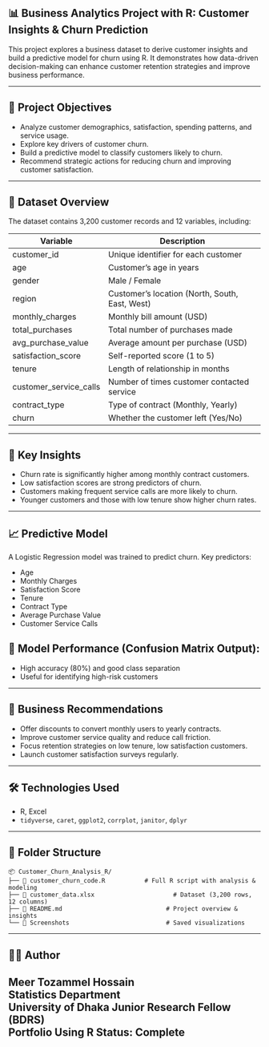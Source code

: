## 📊 Business Analytics Project with R: Customer Insights & Churn Prediction

This project explores a business dataset to derive customer insights and build a predictive model for churn using R. It demonstrates how data-driven decision-making can enhance customer retention strategies and improve business performance.

---

## 📌 Project Objectives

- Analyze customer demographics, satisfaction, spending patterns, and service usage.
- Explore key drivers of customer churn.
- Build a predictive model to classify customers likely to churn.
- Recommend strategic actions for reducing churn and improving customer satisfaction.

---

## 📂 Dataset Overview

The dataset contains 3,200 customer records and 12 variables, including:

| Variable                  | Description                                             |
|---------------------------|---------------------------------------------------------|
| customer_id              | Unique identifier for each customer                    |
| age                      | Customer’s age in years                                |
| gender                   | Male / Female                                          |
| region                   | Customer’s location (North, South, East, West)         |
| monthly_charges          | Monthly bill amount (USD)                              |
| total_purchases          | Total number of purchases made                         |
| avg_purchase_value       | Average amount per purchase (USD)                      |
| satisfaction_score       | Self-reported score (1 to 5)                           |
| tenure                   | Length of relationship in months                       |
| customer_service_calls   | Number of times customer contacted service             |
| contract_type            | Type of contract (Monthly, Yearly)                     |
| churn                    | Whether the customer left (Yes/No)                     |

---

## 🧠 Key Insights

- Churn rate is significantly higher among monthly contract customers.
- Low satisfaction scores are strong predictors of churn.
- Customers making frequent service calls are more likely to churn.
- Younger customers and those with low tenure show higher churn rates.

--- 

## 📈 Predictive Model

A Logistic Regression model was trained to predict churn. Key predictors:

- Age  
- Monthly Charges  
- Satisfaction Score  
- Tenure  
- Contract Type  
- Average Purchase Value  
- Customer Service Calls

## 🎯 Model Performance (Confusion Matrix Output):
- High accuracy (80%) and good class separation
- Useful for identifying high-risk customers

---

## 💼 Business Recommendations

- Offer discounts to convert monthly users to yearly contracts.
- Improve customer service quality and reduce call friction.
- Focus retention strategies on low tenure, low satisfaction customers.
- Launch customer satisfaction surveys regularly.

---

## 🛠 Technologies Used

- R, Excel  
- `tidyverse`, `caret`, `ggplot2`, `corrplot`, `janitor`, `dplyr`

---

## 📁 Folder Structure

```
📦 Customer_Churn_Analysis_R/
├── 📄 customer_churn_code.R		      # Full R script with analysis & modeling
├── 📄 customer_data.xlsx              	      # Dataset (3,200 rows, 12 columns)
├── 📄 README.md                             # Project overview & insights
└── 📁 Screenshots                           # Saved visualizations
```

---

## 👨‍💻 Author

Meer Tozammel Hossain  
Statistics Department  
University of Dhaka
Junior Research Fellow (BDRS)  
Portfolio Using R
Status: Complete
---
